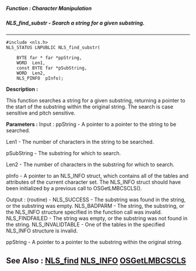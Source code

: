 ##### Function : Character Manipulation
##### NLS_find_substr - Search a string for a given substring.
---
```
#include <nls.h>
NLS_STATUS LNPUBLIC NLS_find_substr(

	BYTE far * far *ppString,
	WORD  Len1,
	const BYTE far *pSubString,
	WORD  Len2,
	NLS_PINFO  pInfo);
```
**Description :**

This function searches a string for a given substring, returning a pointer to 
the start of the substring within the original string. The search is case 
sensitive and pitch sensitive.

**Parameters :**
Input :
ppString  -  A pointer to a pointer to the string to be searched.

Len1  -  The number of characters in the string to be searched.

pSubString  -  The substring for which to search.

Len2  -  The number of characters in the substring for which to search.

pInfo  -  A pointer to an NLS_INFO struct, which contains all of the tables and attributes of the current character set.  The NLS_INFO struct should have been initialized by a previous call to OSGetLMBCSCLS().

Output :
(routine)  -  NLS_SUCCESS - The substring was found in the string, or the substring was empty.
NLS_BADPARM - The string, the substring, or the NLS_INFO structure specified in the function call was invalid.
NLS_FINDFAILED - The string was empty, or the substring was not found in the string.
NLS_INVALIDTABLE - One of the tables in the specified NLS_INFO structure is invalid.


ppString  -  A pointer to a pointer to the substring within the original string.


**See Also :**
[NLS_find](/reference/Func/NLS_find)
[NLS_INFO](/reference/Data/NLS_INFO)
[OSGetLMBCSCLS](/reference/Func/OSGetLMBCSCLS)
---
